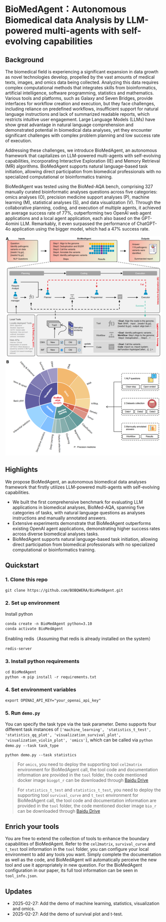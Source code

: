 # BioMedAgent：Autonomous Biomedical data Analysis by LLM-powered multi-agents with self-evolving capabilities

## Background
The biomedical field is experiencing a significant expansion in data growth as novel technologies develop, propelled by the vast amounts of medical texts, images, and omics data being collected. Analyzing this data requires complex computational methods that integrates skills from bioinformatics, artificial intelligence, software programming, statistics and mathematics. Various tools and platforms, such as Galaxy and Seven Bridges, provide interfaces for workflow creation and execution, but they face challenges, including reliance on predefined workflows, insufficient support for natural language instructions and lack of summarized readable reports, which restricts intuitive user engagement. Large Language Models (LLMs) have show great advantage in natural language comprehension and demonstrated potential in biomedical data analyses, yet they encounter significant challenges with complex problem planning and low success rate of execution.

Addressing these challenges, we introduce BioMedAgent, an autonomous framework that capitalizes on LLM-powered multi-agents with self-evolving capabilities, incorporating Interactive Exploration (IE) and Memory Retrieval (MR) algorithms. BioMedAgent supports natural language-based task initiation, allowing direct participation from biomedical professionals with no specialized computational or bioinformatics training.

BioMedAgent was tested using the BioMed-AQA bench, comprising 327 manually curated bioinformatic analyses questions across five categories: omics analyses (O), precision medicine support analyses (P), machine learning (M), statistical analyses (S), and data visualization (V). Through the collaborative planning, coding, and execution of multiple agents, it achieved an average success rate of 77%, outperforming two OpenAI web agent applications and a local agent application, each also based on the GPT-4omini LLM. Remarkably, it even surpassed the performance of ChatGPT-4o application using the bigger model, which had a 47% success rate.

![fig1.png](asserts/fig1.png)
![fig2.png](asserts/fig2.png)

## Highlights
We propose BioMedAgent, an autonomous biomedical data analyses framework that firstly utilizes LLM-powered multi-agents with self-evolving capabilities.
- We built the first comprehensive benchmark for evaluating LLM applications in biomedical analyses, BioMed-AQA, spanning five categories of tasks, with natural language questions as analyses instructions and manually annotated answers.
- Extensive experiments demonstrate that BioMedAgent outperforms existing OpenAI agent applications, demonstrating higher success rates across diverse biomedical analyses tasks.
- BioMedAgent supports natural language-based task initiation, allowing direct participation from biomedical professionals with no specialized computational or bioinformatics training.

## Quickstart
### 1. Clone this repo
```
git clone https://github.com/BOBQWERA/BioMedAgent.git
```
### 2. Set up environment
Install python
```
conda create -n BioMedAgent python=3.10
conda activate BioMedAgent
```
Enabling redis（Assuming that redis is already installed on the system）
```
redis-server
```
### 3. Install python requirements
```
cd BioMedAgent
python -m pip install -r requirements.txt
```
### 4. Set environment variables
```
export OPENAI_API_KEY="your_openai_api_key"
```

### 5. Run `demo.py`
You can specify the task type via the task parameter. Demo supports four different task instances of `['machine_learning', 'statistics_t_test', 'statistics_qq_plot', 'visualization_survival_plot', 'visualization_violin_plot', 'omics']`, which can be called via `python demo.py --task task_type`
```
python demo.py --task statistics
```
> For `omics`, you need to deploy the supporting tool `cel2matrix` environment for BioMedAgent call, the tool code and documentation information are provided in the `tool` folder, the code mentioned docker image `biogpt_r` can be downloaded through <a href="https://pan.baidu.com/s/1IebT7S-LwXiIAE1qVJ7vhw?pwd=dcex">Baidu Drive</a>


> For `statistics_t_test` and `statistics_t_test`, you need to deploy the supporting tool `survival_curve` and `t_test` environment for BioMedAgent call, the tool code and documentation information are provided in the `tool` folder, the code mentioned docker image `bio_r` can be downloaded through <a href="https://pan.baidu.com/s/1CzAPNhLp4bJTnEbwABYwCQ?pwd=vwqk">Baidu Drive</a>


## Enrich your tools
You are free to extend the collection of tools to enhance the boundary capabilities of BioMedAgent.
Refer to the `cel2matrix`, `survival_curve` and `t_test` tool information in the `tool` folder, you can configure your local environment to add any tools you want.
Simply complete the documentation as well as the code, and BioMedAgent will automatically perceive the new tool and use it appropriately in new question.
For the BioMedAgent configuration in our paper, its full tool information can be seen in `tool_info.json`.

## Updates
- 2025-02-27: Add the demo of machine learning, statistics, visualization and omics.
- 2025-02-27: Add the demo of survival plot and t-test.